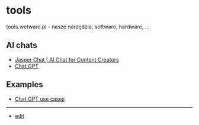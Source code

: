 # tools

tools.wetware.pl - nasze narzędzia, software, hardware, ...

## AI chats

+ [Jasper Chat | AI Chat for Content Creators](https://www.jasper.ai/chat)
+ [Chat GPT](https://chat.openai.com/auth/login)

## Examples

+ [Chat GPT use cases](https://tools.wetware.pl/chat.html)


---

+ [edit](https://github.com/wetware-foundation/tools/edit/main/README.md)

